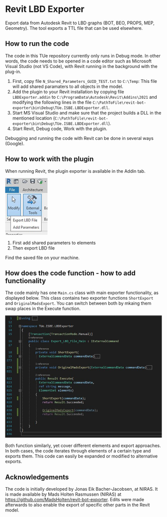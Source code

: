 # Revit LBD Exporter
Export data from Autodesk Revit to LBD graphs (BOT, BEO, PROPS, MEP, Geometry). The tool exports a TTL file that can be used elsewhere.

## How to run the code
The code in this TUe repository currently only runs in Debug mode. In other words, the code needs to be opened in a code editor such as Microsoft Visual Studio (not VS Code), with Revit running in the background with the plug-in.

1. First, copy file `N_Shared_Parameters_GUID_TEST.txt` to `C:\Temp`: This file will add shared paramaters to all objects in the model.
2. Add the plugin to your Revit installation by copying file `LBDExporter.addin` to `C:\ProgramData\Autodesk\Revit\Addins\2021` and modifying the following lines in the file `C:\PathToFile\revit-bot-exporter\bin\Debug\TUe.ISBE.LBDExporter.dll`.
3. Start MS Visual Studio and make sure that the project builds a DLL in the mentioned location (`C:\PathToFile\revit-bot-exporter\bin\Debug\TUe.ISBE.LBDExporter.dll`).
4. Start Revit, Debug code, Work with the plugin.

Debugging and running the code with Revit can be done in several ways (Google).

## How to work with the plugin
When running Revit, the plugin exporter is available in the Addin tab.

![Revit Addin Screenshot](img/rvtaddin.jpg)

1. First add shared parameters to elements
2. Then export LBD file

Find the saved file on your machine.

## How does the code function - how to add functionality
The code mainly has one `Main.cs` class with main exporter functionality, as displayed below. This class contains two exporter functions `ShortExport` and `OriginalMadsExport`. You can switch between both by mkaing them swap places in the Execute function. 

![Revit code](img/rvtcode.jpg)

Both function similarly, yet cover different elements and export approaches. In both cases, the code iterates through elements of a certain type and exports them. This code can easily be expanded or modified to alternative exports.

## Acknowledgements
The code is initially developed by Jonas Eik Bacher-Jacobsen, at NIRAS.
It is made available by Mads Holten Rasmussen (NIRAS) at https://github.com/MadsHolten/revit-bot-exporter.
Edits were made afterwards to also enable the export of specific other parts in the Revit model.
